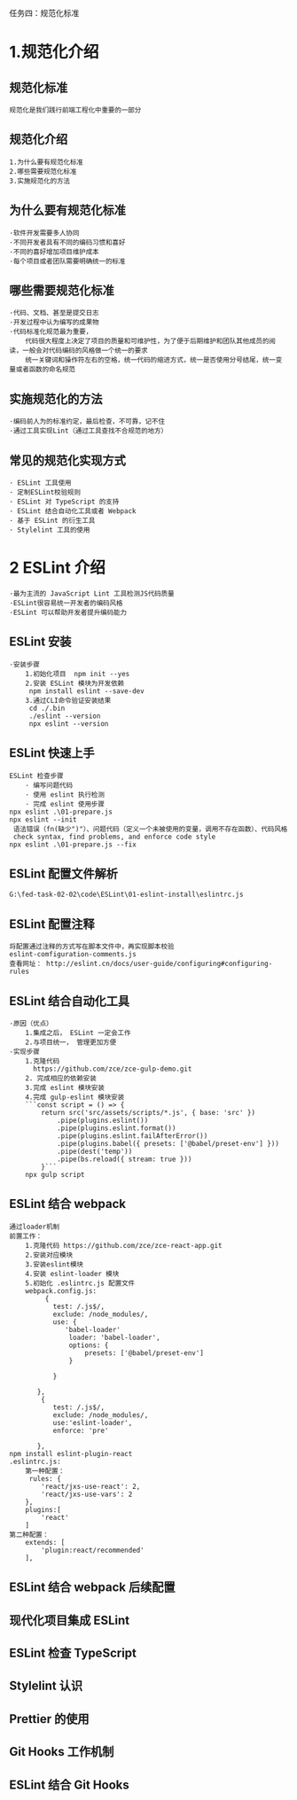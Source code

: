 任务四：规范化标准
# 1.规范化介绍
## 规范化标准
    规范化是我们践行前端工程化中重要的一部分
## 规范化介绍
    1.为什么要有规范化标准
    2.哪些需要规范化标准
    3.实施规范化的方法
## 为什么要有规范化标准
    ·软件开发需要多人协同
    ·不同开发者具有不同的编码习惯和喜好
    ·不同的喜好增加项目维护成本
    ·每个项目或者团队需要明确统一的标准
## 哪些需要规范化标准
    ·代码、文档、甚至是提交日志
    ·开发过程中认为编写的成果物
    ·代码标准化规范最为重要，
        代码很大程度上决定了项目的质量和可维护性，为了便于后期维护和团队其他成员的阅读，一般会对代码编码的风格做一个统一的要求
        统一关键词和操作符左右的空格，统一代码的缩进方式，统一是否使用分号结尾，统一变量或者函数的命名规范
## 实施规范化的方法
    ·编码前人为的标准约定，最后检查，不可靠，记不住
    ·通过工具实现Lint（通过工具查找不合规范的地方）
## 常见的规范化实现方式
    · ESLint 工具使用
    · 定制ESLint校验规则
    · ESLint 对 TypeScript 的支持
    · ESLint 结合自动化工具或者 Webpack
    · 基于 ESLint 的衍生工具
    · Stylelint 工具的使用


# 2 ESLint 介绍
    ·最为主流的 JavaScript Lint 工具检测JS代码质量
    ·ESLint很容易统一开发者的编码风格
    ·ESLint 可以帮助开发者提升编码能力
##  ESLint 安装
    ·安装步骤
        1.初始化项目  npm init --yes
        2.安装 ESLint 模块为开发依赖
         npm install eslint --save-dev
        3.通过CLI命令验证安装结果
         cd ./.bin
         ./eslint --version
         npx eslint --version
##  ESLint 快速上手
    ESLint 检查步骤
        · 编写问题代码
        · 使用 eslint 执行检测
        · 完成 eslint 使用步骤
    npx eslint .\01-prepare.js
    npx eslint --init
     语法错误（fn(缺少")"）、问题代码（定义一个未被使用的变量，调用不存在函数）、代码风格
     check syntax, find problems, and enforce code style
    npx eslint .\01-prepare.js --fix
##  ESLint 配置文件解析
    G:\fed-task-02-02\code\ESLint\01-eslint-install\eslintrc.js
##  ESLint 配置注释
    将配置通过注释的方式写在脚本文件中，再实现脚本校验
    eslint-comfiguration-comments.js
    查看网址： http://eslint.cn/docs/user-guide/configuring#configuring-rules
##  ESLint 结合自动化工具
    ·原因（优点）
        1.集成之后， ESLint 一定会工作
        2.与项目统一， 管理更加方便
    ·实现步骤
        1.克隆代码
          https://github.com/zce/zce-gulp-demo.git
        2. 完成相应的依赖安装
        3.完成 eslint 模块安装
        4.完成 gulp-eslint 模块安装
        ```const script = () => {
            return src('src/assets/scripts/*.js', { base: 'src' })
                .pipe(plugins.eslint())
                .pipe(plugins.eslint.format())
                .pipe(plugins.eslint.failAfterError())
                .pipe(plugins.babel({ presets: ['@babel/preset-env'] }))
                .pipe(dest('temp'))
                .pipe(bs.reload({ stream: true }))
            }```
        npx gulp script
##  ESLint 结合 webpack
    通过loader机制
    前置工作：
        1.克隆代码 https://github.com/zce/zce-react-app.git
        2.安装对应模块
        3.安装eslint模块
        4.安装 eslint-loader 模块
        5.初始化 .eslintrc.js 配置文件
        webpack.config.js:
             {
               test: /.js$/,
               exclude: /node_modules/,
               use: {
                  'babel-loader'
                   loader: 'babel-loader',
                   options: {
                       presets: ['@babel/preset-env']
                   }

               }
                
           },
            {
               test: /.js$/,
               exclude: /node_modules/,
               use:'eslint-loader',
               enforce: 'pre'
                
           },
    npm install eslint-plugin-react
    .eslintrc.js:
        第一种配置：
         rules: {
            'react/jxs-use-react': 2,
            'react/jxs-use-vars': 2
        },
        plugins:[
            'react'
        ]
    第二种配置：
        extends: [
            'plugin:react/recommended'
        ],
##  ESLint 结合 webpack 后续配置
##  现代化项目集成 ESLint
##  ESLint 检查 TypeScript
##  Stylelint 认识
##  Prettier 的使用
##  Git Hooks 工作机制
##  ESLint 结合 Git Hooks
       
